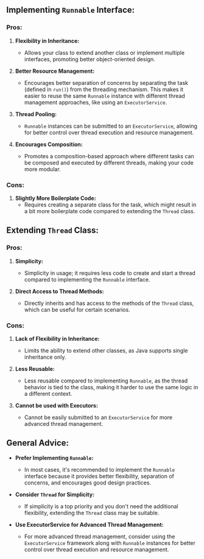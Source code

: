 ## Implementing `Runnable` Interface:

### Pros:
1. **Flexibility in Inheritance:**
    - Allows your class to extend another class or implement multiple interfaces, promoting better object-oriented design.

2. **Better Resource Management:**
    - Encourages better separation of concerns by separating the task (defined in `run()`) from the threading mechanism. This makes it easier to reuse the same `Runnable` instance with different thread management approaches, like using an `ExecutorService`.

3. **Thread Pooling:**
    - `Runnable` instances can be submitted to an `ExecutorService`, allowing for better control over thread execution and resource management.

4. **Encourages Composition:**
    - Promotes a composition-based approach where different tasks can be composed and executed by different threads, making your code more modular.

### Cons:
1. **Slightly More Boilerplate Code:**
    - Requires creating a separate class for the task, which might result in a bit more boilerplate code compared to extending the `Thread` class.

## Extending `Thread` Class:

### Pros:
1. **Simplicity:**
    - Simplicity in usage; it requires less code to create and start a thread compared to implementing the `Runnable` interface.

2. **Direct Access to Thread Methods:**
    - Directly inherits and has access to the methods of the `Thread` class, which can be useful for certain scenarios.

### Cons:
1. **Lack of Flexibility in Inheritance:**
    - Limits the ability to extend other classes, as Java supports single inheritance only.

2. **Less Reusable:**
    - Less reusable compared to implementing `Runnable`, as the thread behavior is tied to the class, making it harder to use the same logic in a different context.

3. **Cannot be used with Executors:**
    - Cannot be easily submitted to an `ExecutorService` for more advanced thread management.

## General Advice:

- **Prefer Implementing `Runnable`:**
    - In most cases, it's recommended to implement the `Runnable` interface because it provides better flexibility, separation of concerns, and encourages good design practices.

- **Consider `Thread` for Simplicity:**
    - If simplicity is a top priority and you don't need the additional flexibility, extending the `Thread` class may be suitable.

- **Use ExecutorService for Advanced Thread Management:**
    - For more advanced thread management, consider using the `ExecutorService` framework along with `Runnable` instances for better control over thread execution and resource management.
